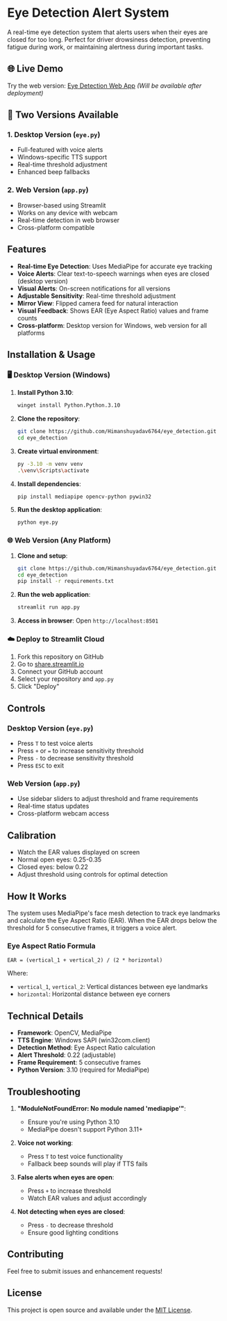 # Eye Detection Alert System

A real-time eye detection system that alerts users when their eyes are closed for too long. Perfect for driver drowsiness detection, preventing fatigue during work, or maintaining alertness during important tasks.

## 🌐 Live Demo

Try the web version: [Eye Detection Web App](https://eye-detection-app.streamlit.app) _(Will be available after deployment)_

## 📱 Two Versions Available

### 1. **Desktop Version** (`eye.py`)

- Full-featured with voice alerts
- Windows-specific TTS support
- Real-time threshold adjustment
- Enhanced beep fallbacks

### 2. **Web Version** (`app.py`)

- Browser-based using Streamlit
- Works on any device with webcam
- Real-time detection in web browser
- Cross-platform compatible

## Features

- **Real-time Eye Detection**: Uses MediaPipe for accurate eye tracking
- **Voice Alerts**: Clear text-to-speech warnings when eyes are closed (desktop version)
- **Visual Alerts**: On-screen notifications for all versions
- **Adjustable Sensitivity**: Real-time threshold adjustment
- **Mirror View**: Flipped camera feed for natural interaction
- **Visual Feedback**: Shows EAR (Eye Aspect Ratio) values and frame counts
- **Cross-platform**: Desktop version for Windows, web version for all platforms

## Installation & Usage

### 🖥️ Desktop Version (Windows)

1. **Install Python 3.10**:

   ```bash
   winget install Python.Python.3.10
   ```

2. **Clone the repository**:

   ```bash
   git clone https://github.com/Himanshuyadav6764/eye_detection.git
   cd eye_detection
   ```

3. **Create virtual environment**:

   ```bash
   py -3.10 -m venv venv
   .\venv\Scripts\activate
   ```

4. **Install dependencies**:

   ```bash
   pip install mediapipe opencv-python pywin32
   ```

5. **Run the desktop application**:
   ```bash
   python eye.py
   ```

### 🌐 Web Version (Any Platform)

1. **Clone and setup**:

   ```bash
   git clone https://github.com/Himanshuyadav6764/eye_detection.git
   cd eye_detection
   pip install -r requirements.txt
   ```

2. **Run the web application**:

   ```bash
   streamlit run app.py
   ```

3. **Access in browser**: Open `http://localhost:8501`

### ☁️ Deploy to Streamlit Cloud

1. Fork this repository on GitHub
2. Go to [share.streamlit.io](https://share.streamlit.io)
3. Connect your GitHub account
4. Select your repository and `app.py`
5. Click "Deploy"

## Controls

### Desktop Version (`eye.py`)

- Press `T` to test voice alerts
- Press `+` or `=` to increase sensitivity threshold
- Press `-` to decrease sensitivity threshold
- Press `ESC` to exit

### Web Version (`app.py`)

- Use sidebar sliders to adjust threshold and frame requirements
- Real-time status updates
- Cross-platform webcam access

## Calibration

- Watch the EAR values displayed on screen
- Normal open eyes: 0.25-0.35
- Closed eyes: below 0.22
- Adjust threshold using controls for optimal detection

## How It Works

The system uses MediaPipe's face mesh detection to track eye landmarks and calculate the Eye Aspect Ratio (EAR). When the EAR drops below the threshold for 5 consecutive frames, it triggers a voice alert.

### Eye Aspect Ratio Formula

```
EAR = (vertical_1 + vertical_2) / (2 * horizontal)
```

Where:

- `vertical_1`, `vertical_2`: Vertical distances between eye landmarks
- `horizontal`: Horizontal distance between eye corners

## Technical Details

- **Framework**: OpenCV, MediaPipe
- **TTS Engine**: Windows SAPI (win32com.client)
- **Detection Method**: Eye Aspect Ratio calculation
- **Alert Threshold**: 0.22 (adjustable)
- **Frame Requirement**: 5 consecutive frames
- **Python Version**: 3.10 (required for MediaPipe)

## Troubleshooting

1. **"ModuleNotFoundError: No module named 'mediapipe'"**:

   - Ensure you're using Python 3.10
   - MediaPipe doesn't support Python 3.11+

2. **Voice not working**:

   - Press `T` to test voice functionality
   - Fallback beep sounds will play if TTS fails

3. **False alerts when eyes are open**:

   - Press `+` to increase threshold
   - Watch EAR values and adjust accordingly

4. **Not detecting when eyes are closed**:
   - Press `-` to decrease threshold
   - Ensure good lighting conditions

## Contributing

Feel free to submit issues and enhancement requests!

## License

This project is open source and available under the [MIT License](LICENSE).
